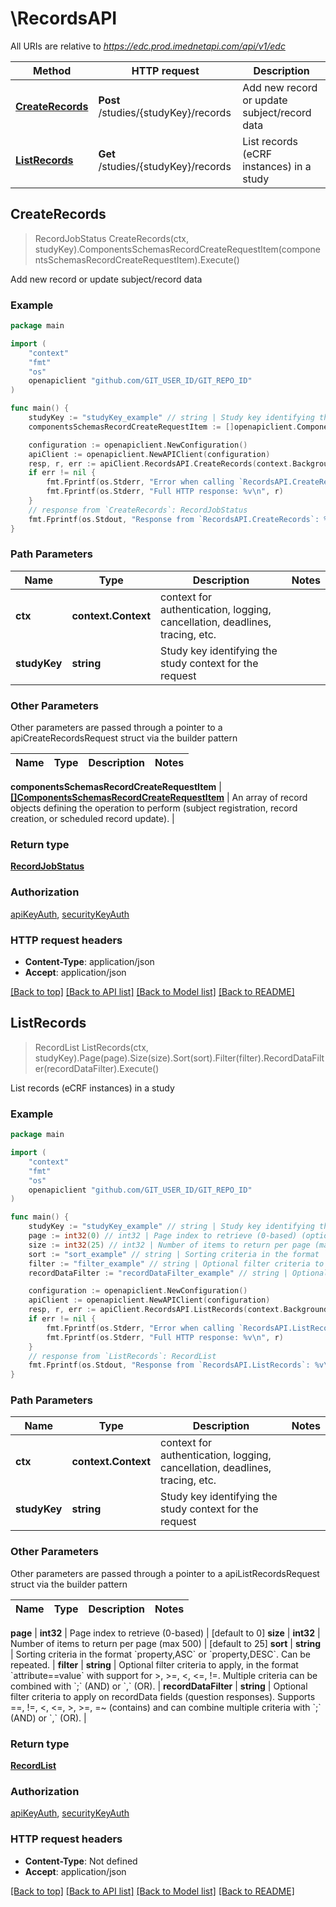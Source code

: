 # \RecordsAPI

All URIs are relative to *https://edc.prod.imednetapi.com/api/v1/edc*

Method | HTTP request | Description
------------- | ------------- | -------------
[**CreateRecords**](RecordsAPI.md#CreateRecords) | **Post** /studies/{studyKey}/records | Add new record or update subject/record data
[**ListRecords**](RecordsAPI.md#ListRecords) | **Get** /studies/{studyKey}/records | List records (eCRF instances) in a study



## CreateRecords

> RecordJobStatus CreateRecords(ctx, studyKey).ComponentsSchemasRecordCreateRequestItem(componentsSchemasRecordCreateRequestItem).Execute()

Add new record or update subject/record data

### Example

```go
package main

import (
	"context"
	"fmt"
	"os"
	openapiclient "github.com/GIT_USER_ID/GIT_REPO_ID"
)

func main() {
	studyKey := "studyKey_example" // string | Study key identifying the study context for the request
	componentsSchemasRecordCreateRequestItem := []openapiclient.ComponentsSchemasRecordCreateRequestItem{*openapiclient.NewComponentsSchemasRecordCreateRequestItem("FormKey_example", map[string]interface{}{"key": interface{}(123)})} // []ComponentsSchemasRecordCreateRequestItem | An array of record objects defining the operation to perform (subject registration, record creation, or scheduled record update).

	configuration := openapiclient.NewConfiguration()
	apiClient := openapiclient.NewAPIClient(configuration)
	resp, r, err := apiClient.RecordsAPI.CreateRecords(context.Background(), studyKey).ComponentsSchemasRecordCreateRequestItem(componentsSchemasRecordCreateRequestItem).Execute()
	if err != nil {
		fmt.Fprintf(os.Stderr, "Error when calling `RecordsAPI.CreateRecords``: %v\n", err)
		fmt.Fprintf(os.Stderr, "Full HTTP response: %v\n", r)
	}
	// response from `CreateRecords`: RecordJobStatus
	fmt.Fprintf(os.Stdout, "Response from `RecordsAPI.CreateRecords`: %v\n", resp)
}
```

### Path Parameters


Name | Type | Description  | Notes
------------- | ------------- | ------------- | -------------
**ctx** | **context.Context** | context for authentication, logging, cancellation, deadlines, tracing, etc.
**studyKey** | **string** | Study key identifying the study context for the request | 

### Other Parameters

Other parameters are passed through a pointer to a apiCreateRecordsRequest struct via the builder pattern


Name | Type | Description  | Notes
------------- | ------------- | ------------- | -------------

 **componentsSchemasRecordCreateRequestItem** | [**[]ComponentsSchemasRecordCreateRequestItem**](ComponentsSchemasRecordCreateRequestItem.md) | An array of record objects defining the operation to perform (subject registration, record creation, or scheduled record update). | 

### Return type

[**RecordJobStatus**](RecordJobStatus.md)

### Authorization

[apiKeyAuth](../README.md#apiKeyAuth), [securityKeyAuth](../README.md#securityKeyAuth)

### HTTP request headers

- **Content-Type**: application/json
- **Accept**: application/json

[[Back to top]](#) [[Back to API list]](../README.md#documentation-for-api-endpoints)
[[Back to Model list]](../README.md#documentation-for-models)
[[Back to README]](../README.md)


## ListRecords

> RecordList ListRecords(ctx, studyKey).Page(page).Size(size).Sort(sort).Filter(filter).RecordDataFilter(recordDataFilter).Execute()

List records (eCRF instances) in a study

### Example

```go
package main

import (
	"context"
	"fmt"
	"os"
	openapiclient "github.com/GIT_USER_ID/GIT_REPO_ID"
)

func main() {
	studyKey := "studyKey_example" // string | Study key identifying the study context for the request
	page := int32(0) // int32 | Page index to retrieve (0-based) (optional) (default to 0)
	size := int32(25) // int32 | Number of items to return per page (max 500) (optional) (default to 25)
	sort := "sort_example" // string | Sorting criteria in the format `property,ASC` or `property,DESC`. Can be repeated. (optional)
	filter := "filter_example" // string | Optional filter criteria to apply, in the format `attribute==value` with support for >, >=, <, <=, !=. Multiple criteria can be combined with `;` (AND) or `,` (OR). (optional)
	recordDataFilter := "recordDataFilter_example" // string | Optional filter criteria to apply on recordData fields (question responses). Supports ==, !=, <, <=, >, >=, =~ (contains) and can combine multiple criteria with `;` (AND) or `,` (OR). (optional)

	configuration := openapiclient.NewConfiguration()
	apiClient := openapiclient.NewAPIClient(configuration)
	resp, r, err := apiClient.RecordsAPI.ListRecords(context.Background(), studyKey).Page(page).Size(size).Sort(sort).Filter(filter).RecordDataFilter(recordDataFilter).Execute()
	if err != nil {
		fmt.Fprintf(os.Stderr, "Error when calling `RecordsAPI.ListRecords``: %v\n", err)
		fmt.Fprintf(os.Stderr, "Full HTTP response: %v\n", r)
	}
	// response from `ListRecords`: RecordList
	fmt.Fprintf(os.Stdout, "Response from `RecordsAPI.ListRecords`: %v\n", resp)
}
```

### Path Parameters


Name | Type | Description  | Notes
------------- | ------------- | ------------- | -------------
**ctx** | **context.Context** | context for authentication, logging, cancellation, deadlines, tracing, etc.
**studyKey** | **string** | Study key identifying the study context for the request | 

### Other Parameters

Other parameters are passed through a pointer to a apiListRecordsRequest struct via the builder pattern


Name | Type | Description  | Notes
------------- | ------------- | ------------- | -------------

 **page** | **int32** | Page index to retrieve (0-based) | [default to 0]
 **size** | **int32** | Number of items to return per page (max 500) | [default to 25]
 **sort** | **string** | Sorting criteria in the format &#x60;property,ASC&#x60; or &#x60;property,DESC&#x60;. Can be repeated. | 
 **filter** | **string** | Optional filter criteria to apply, in the format &#x60;attribute&#x3D;&#x3D;value&#x60; with support for &gt;, &gt;&#x3D;, &lt;, &lt;&#x3D;, !&#x3D;. Multiple criteria can be combined with &#x60;;&#x60; (AND) or &#x60;,&#x60; (OR). | 
 **recordDataFilter** | **string** | Optional filter criteria to apply on recordData fields (question responses). Supports &#x3D;&#x3D;, !&#x3D;, &lt;, &lt;&#x3D;, &gt;, &gt;&#x3D;, &#x3D;~ (contains) and can combine multiple criteria with &#x60;;&#x60; (AND) or &#x60;,&#x60; (OR). | 

### Return type

[**RecordList**](RecordList.md)

### Authorization

[apiKeyAuth](../README.md#apiKeyAuth), [securityKeyAuth](../README.md#securityKeyAuth)

### HTTP request headers

- **Content-Type**: Not defined
- **Accept**: application/json

[[Back to top]](#) [[Back to API list]](../README.md#documentation-for-api-endpoints)
[[Back to Model list]](../README.md#documentation-for-models)
[[Back to README]](../README.md)

